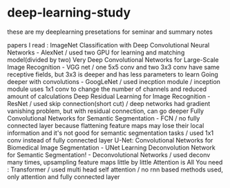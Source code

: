 # deep-learning-study
these are my deeplearning presetations for seminar and summary notes

papers I read : ImageNet Classification with Deep Convolutional Neural Networks - AlexNet / used two GPU for learning and matching model(divided by two)
                Very Deep Convolutional Networks for Large-Scale Image Recognition - VGG net / one 5x5 conv and two 3x3 conv have same receptive fields, but 3x3 is deeper and has less parameters to learn
                Going deeper with convolutions - GoogLeNet / used inecption module / inception module uses 1x1 conv to change the number of channels and reduced amount of calculations
                Deep Residual Learning for Image Recognition - ResNet / used skip connection(short cut) / deep networks had gradient vanishing problem, but with residual connection, can go deeper 
                Fully Convolutional Networks for Semantic Segmentation - FCN / no fully connected layer because flattening feature maps may lose their local information and it's not good for semantic segmentation tasks / used 1x1 conv instead of fully connected layer
                U-Net: Convolutional Networks for Biomedical Image Segmentation - UNet
                Learning Deconvolution Network for Semantic Segmentation! - Deconvolutional Networks / used deconv many times, upsampling feature maps little by little
                Attention is All You need : Transformer / used multi head self attention / no rnn based methods used, only attention and fully connected layer
               
            
